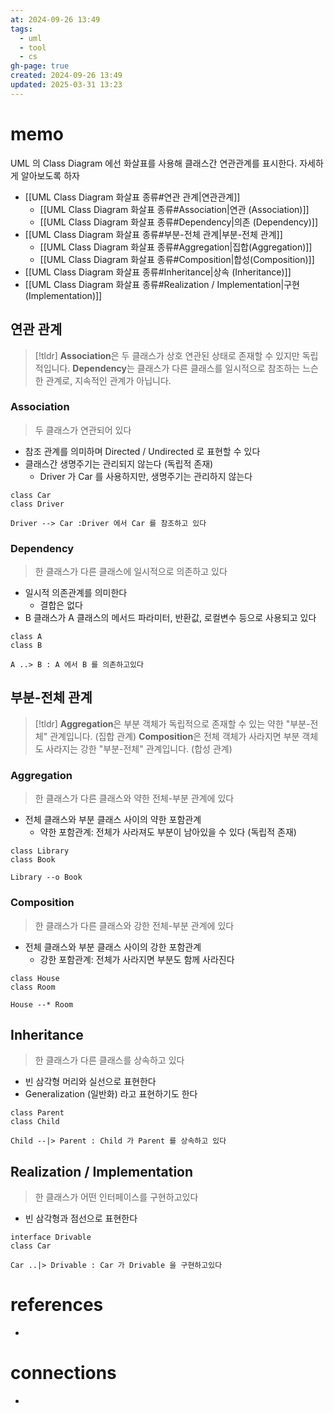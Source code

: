 ```yaml
---
at: 2024-09-26 13:49
tags:
  - uml
  - tool
  - cs
gh-page: true
created: 2024-09-26 13:49
updated: 2025-03-31 13:23
---
```

# memo
UML 의 Class Diagram 에선 화살표를 사용해 클래스간 연관관계를 표시한다. 자세하게 알아보도록 하자

- [[UML Class Diagram 화살표 종류#연관 관계|연관관계]]
	- [[UML Class Diagram 화살표 종류#Association|연관 (Association)]]
	- [[UML Class Diagram 화살표 종류#Dependency|의존 (Dependency)]]
- [[UML Class Diagram 화살표 종류#부분-전체 관계|부분-전체 관계]]
	- [[UML Class Diagram 화살표 종류#Aggregation|집합(Aggregation)]]
	- [[UML Class Diagram 화살표 종류#Composition|합성(Composition)]]
- [[UML Class Diagram 화살표 종류#Inheritance|상속 (Inheritance)]]
- [[UML Class Diagram 화살표 종류#Realization / Implementation|구현 (Implementation)]]

## 연관 관계
> [!tldr] 
> **Association**은 두 클래스가 상호 연관된 상태로 존재할 수 있지만 독립적입니다.
> **Dependency**는 클래스가 다른 클래스를 일시적으로 참조하는 느슨한 관계로, 지속적인 관계가 아닙니다.
### Association
> 두 클래스가 연관되어 있다
- 참조 관계를 의미하며 Directed / Undirected 로 표현할 수 있다
- 클래스간 생명주기는 관리되지 않는다 (독립적 존재)
	- Driver 가 Car 를 사용하지만, 생명주기는 관리하지 않는다
```plantuml
class Car
class Driver

Driver --> Car :Driver 에서 Car 를 참조하고 있다 
```

### Dependency
> 한 클래스가 다른 클래스에 일시적으로 의존하고 있다
- 일시적 의존관계를 의미한다
	- 결합은 없다
- B 클래스가 A 클래스의 메서드 파라미터, 반환값, 로컬변수 등으로 사용되고 있다
```plantuml
class A
class B

A ..> B : A 에서 B 를 의존하고있다
```

## 부분-전체 관계
> [!tldr] 
> **Aggregation**은 부분 객체가 독립적으로 존재할 수 있는 약한 "부분-전체" 관계입니다. (집합 관계)
> **Composition**은 전체 객체가 사라지면 부분 객체도 사라지는 강한 "부분-전체" 관계입니다. (합성 관계)
### Aggregation
> 한 클래스가 다른 클래스와 약한 전체-부분 관계에 있다
- 전체 클래스와 부분 클래스 사이의 약한 포함관계
	- 약한 포함관계: 전체가 사라져도 부분이 남아있을 수 있다 (독립적 존재)
```plantuml
class Library
class Book

Library --o Book
```

### Composition
> 한 클래스가 다른 클래스와 강한 전체-부분 관계에 있다
- 전체 클래스와 부분 클래스 사이의 강한 포함관계
	- 강한 포함관계: 전체가 사라지면 부분도 함께 사라진다
```plantuml
class House
class Room

House --* Room
```

## Inheritance
> 한 클래스가 다른 클래스를 상속하고 있다
- 빈 삼각형 머리와 실선으로 표현한다 
- Generalization (일반화) 라고 표현하기도 한다
```plantuml
class Parent
class Child

Child --|> Parent : Child 가 Parent 를 상속하고 있다
```

## Realization / Implementation
> 한 클래스가 어떤 인터페이스를 구현하고있다
- 빈 삼각형과 점선으로 표현한다
```plantuml
interface Drivable
class Car

Car ..|> Drivable : Car 가 Drivable 을 구현하고있다
```



# references
- 
# connections
- 